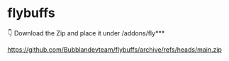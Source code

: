 # flybuffs
  👇
Download the Zip and place it under /addons/fly***

https://github.com/Bubblandevteam/flybuffs/archive/refs/heads/main.zip
